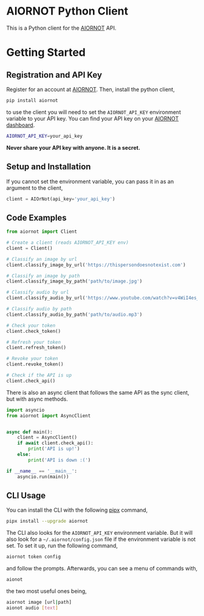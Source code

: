 # AIORNOT Python Client

This is a Python client for the [AIORNOT](https://aiornot.com) API.

# Getting Started

## Registration and API Key

Register for an account at [AIORNOT](https://aiornot.com). Then, install the python client,

```bash
pip install aiornot
```

to use the client you will need to set the `AIORNOT_API_KEY` environment variable to your API key. You can find your API key on your [AIORNOT dashboard](https://aiornot.com/dashboard/api).

```bash
AIORNOT_API_KEY=your_api_key
```

**Never share your API key with anyone. It is a secret.**

## Setup and Installation


If you cannot set the environment variable, you can pass it in as an argument to the client,

```python
client = AIOrNot(api_key='your_api_key')
```

## Code Examples

```python
from aiornot import Client

# Create a client (reads AIORNOT_API_KEY env)
client = Client()

# Classify an image by url
client.classify_image_by_url('https://thispersondoesnotexist.com')

# Classify an image by path
client.classify_image_by_path('path/to/image.jpg')

# Classify audio by url
client.classify_audio_by_url('https://www.youtube.com/watch?v=v4WiI4es_UI')

# Classify audio by path
client.classify_audio_by_path('path/to/audio.mp3')

# Check your token
client.check_token()

# Refresh your token
client.refresh_token()

# Revoke your token
client.revoke_token()

# Check if the API is up
client.check_api()
```

There is also an async client that follows the same API as the sync client, but with async methods.

```python
import asyncio
from aiornot import AsyncClient


async def main():
    client = AsyncClient()
    if await client.check_api():
        print('API is up!')
    else:
        print('API is down :(')

if __name__ == '__main__':
    asyncio.run(main())
```


## CLI Usage

You can install the CLI with the following [pipx](https://pypa.github.io/pipx/) command,

```bash
pipx install --upgrade aiornot
```

The CLI also looks for the `AIORNOT_API_KEY` environment variable. But it will also
look for a `~/.aiornot/config.json` file if the environment variable is not set. To
set it up, run the following command,

```bash
aiornot token config
``````

and follow the prompts. Afterwards, you can see a menu of commands with,

```bash
aionot
```

the two most useful ones being,

```bash
aiornot image [url|path]
aionot audio [text]
```